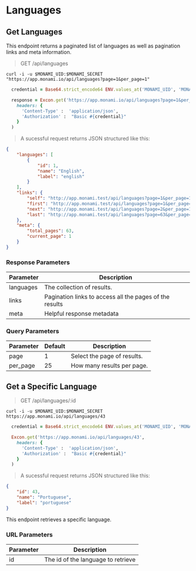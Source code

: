 # Languages

## Get Languages

This endpoint returns a paginated list of languages as well as pagination links and meta information.

> GET /api/languages

```shell
curl -i -u $MONAMI_UID:$MONAMI_SECRET "https://app.monami.io/api/languages?page=1&per_page=1"
```

```ruby
  credential = Base64.strict_encode64 ENV.values_at('MONAMI_UID', 'MONAMI_SECRET').join(':')

  response = Excon.get('https://app.monami.io/api/languages?page=1&per_page=1',
    headers: {
      'Content-Type' :  'application/json',
      'Authorization' :  "Basic #{credential}"
    }
  )
```

> A sucessful request returns JSON structured like this:

```json
{
    "languages": [
        {
            "id": 1,
            "name": "English",
            "label": "english"
        }
    ],
    "links": {
        "self": "http://app.monami.test/api/languages?page=1&per_page=1",
        "first": "http://app.monami.test/api/languages?page=1&per_page=1",
        "next": "http://app.monami.test/api/languages?page=2&per_page=1",
        "last": "http://app.monami.test/api/languages?page=63&per_page=1"
    },
    "meta": {
        "total_pages": 63,
        "current_page": 1
    }
}
```

### Response Parameters

| Parameter         | Description                                             |
| ----------------- | ------------------------------------------------------- |
| languages         | The collection of results.                              |
| links             | Pagination links to access all the pages of the results |
| meta              | Helpful response metadata                               |

### Query Parameters

| Parameter | Default | Description                 |
| --------- | ------- | --------------------------- |
| page      | 1       | Select the page of results. |
| per_page  | 25      | How many results per page.  |

<!-- <aside class="success">
Remember — the info!
</aside> -->

## Get a Specific Language

> GET /api/languages/:id

```shell
curl -i -u $MONAMI_UID:$MONAMI_SECRET https://app.monami.io/api/languages/43
```

```ruby
  credential = Base64.strict_encode64 ENV.values_at('MONAMI_UID', 'MONAMI_SECRET').join(':')

  Excon.get('https://app.monami.io/api/languages/43',
    headers: {
      'Content-Type' :  'application/json',
      'Authorization' :  "Basic #{credential}"
    }
  )
```

> A sucessful request returns JSON structured like this:

```json
{
    "id": 43,
    "name": "Portuguese",
    "label": "portuguese"
}
```

This endpoint retrieves a specific language.

<!-- <aside class="warning">Inside HTML code blocks like this one, you can't use Markdown, so use <code>&lt;code&gt;</code> blocks to denote code.</aside> -->

### URL Parameters

| Parameter | Description                              |
| --------- | ---------------------------------------- |
| id        | The id of the language to retrieve       |
